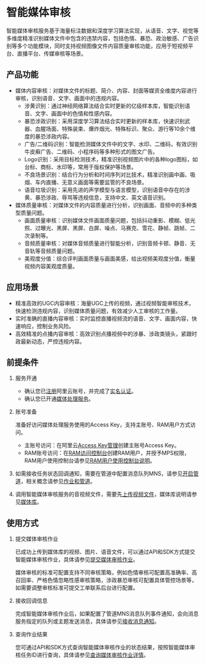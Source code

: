 # 智能媒体审核

智能媒体审核服务基于海量标注数据和深度学习算法实现，从语音、文字、视觉等多维度精准识别媒体文件中包含的违禁内容，包括色情、暴恐、政治敏感、广告识别等多个功能模块，同时支持视频图像文件内容质量审核功能，应用于短视频平台、直播平台、传媒审核等场景。

## 产品功能

-   媒体内容审核：对媒体文件的标题、简介、内容、封面等媒资全维度内容进行审核，识别语音、文字、画面中的违规内容。
    -   涉黄识别：通过神经网络算法结合实时更新的亿级样本库，智能识别语音、文字、画面中的色情和性感内容。
    -   暴恐涉政识别：采用深度学习算法结合实时更新的样本库，快速识别武器、血腥场面、特殊装束、爆炸烟光、特殊标识、聚众、游行等10余个维度的暴恐涉政内容。
    -   广告/二维码识别：智能检测媒体文件中的文字、水印、二维码，有效识别牛皮癣广告、二维码、小程序码等多种形式的图文广告。
    -   Logo识别：采用目标检测技术，精准识别视频图片中的各种logo图标，如台标、商标、水印等，常用于版权保护等场景。
    -   不良场景识别：结合行为分析和时间序列对比技术，精准识别画中画、吸烟、车内直播、无意义画面等需要监管的不良场景。
    -   语音垃圾识别：采用先进的声学模型与语言模型，识别语音中存在的涉黄、暴恐涉政、辱骂等违规信息，支持中文、英文语音识别。
-   媒体质量审核：对媒体文件的内容质量进行分析，识别画面、音频中的多种类型质量问题。
    -   画面质量审核：识别媒体文件画面质量问题，包括抖动重影、模糊、低光照、过曝光、黑屏、黑屏、白屏、噪点、马赛克、雪花、静帧、跳帧、二次录制等。
    -   音频质量审核：对媒体音频质量进行智能分析，识别音频卡顿、静音、无音轨等音频质量问题。
    -   美观度分值：综合评判画面质量与画面美感，给出视频美观度分值，衡量视频内容美观度质量。

## 应用场景

-   精准高效的UGC内容审核：海量UGC上传的视频，通过视频智能审核技术，快速检测违规内容，识别媒体质量问题，有效减少人工审核的工作量。
-   实时准确的直播内容审核：实时监控直播视频流的语音、文字、画面内容，快速响应，控制业务风险。
-   高效精准的点播内容审核：高效识别点播视频中的涉暴、涉政类镜头，紧跟时政最新动态，严控违规内容。

## 前提条件

1.  服务开通
    -   确认您已[注册](https://account.aliyun.com/register/register.htm?oauth_callback=https%3A%2F%2Fvod.console.aliyun.com%2F&lang=zh)阿里云账号，并完成了[实名认证](https://help.aliyun.com/knowledge_list/37170.html)。
    -   确认您已开通[媒体处理服务](https://www.aliyun.com/product/mts)。
2.  账号准备

    准备好访问媒体处理服务使用的Access Key，支持主账号、RAM用户方式访问。

    -   主账号访问：在阿里云[Access Key管理](https://ak-console.aliyun.com/?spm=5176.doc57741.2.8.uLYY2M#/accesskey)创建主账号Access Key。
    -   RAM账号访问：在[RAM访问控制台](https://ram.console.aliyun.com/?spm=5176.doc57741.2.2.fQnI2T#/user/list)创建RAM用户，并授予MPS权限，RAM用户使用控制台请参见[RAM用户使用控制台说明](https://help.aliyun.com/document_detail/42841.html?spm=a2c4g.11186623.6.576.57914c80p1mBBf)。
3.  如需接收任务状态回调通知，需要在管道中配置消息队列MNS，请参见[开启管道](/cn.zh-CN/控制台指南/全局设置/管道/开启管道.md)，相关概念请参见[作业和管道](https://help.aliyun.com/document_detail/64682.html?spm=a2c4g.11186623.6.619.8c315f3e8cL0Nd)。
4.  调用智能媒体审核服务的音视频文件，需要先[上传视频文件](/cn.zh-CN/控制台指南/媒体管理/上传视频.md)，媒体库说明请参见[媒体库](https://help.aliyun.com/document_detail/42625.html?spm=a2c4g.11186623.6.634.2bf1380bqKd1rl)。

## 使用方式

1.  提交媒体审核作业

    已成功上传到媒体库的视频、图片、语音文件，可以通过API和SDK方式提交智能媒体审核作业，具体请参见[提交媒体审核作业](https://help.aliyun.com/document_detail/91774.html?spm=a2c4g.11186623.6.709.7b262858wvpb1G)。

    媒体审核的标准可配置支持不同审核策略，例如色情审核可配置高准确率、高召回率、严格色情忽略性感审核策略，涉政暴恐审核可配置具体管控场景等，如需要调整审核标准可提交工单联系后台进行配置。

2.  接收回调信息

    完成智能媒体审核作业后，如果配置了管道MNS消息队列事件通知，会向消息服务指定的队列或主题发送消息，具体请参见[接收消息通知](https://help.aliyun.com/document_detail/42619.html?spm=a2c4g.11186623.6.629.1930440bQtRsOW)。

3.  查询作业结果

    您可通过API和SDK方式查询智能媒体审核作业的状态结果，按照智能媒体审核任务ID进行查询，具体请参见[查询媒体审核作业详情](https://help.aliyun.com/document_detail/91779.html?spm=a2c4g.11186623.6.710.6963714cvCNnVL)。


